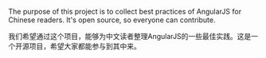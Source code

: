 The purpose of this project is to collect best practices of AngularJS for Chinese readers. It's open source, so everyone can contribute.

我们希望通过这个项目，能够为中文读者整理AngularJS的一些最佳实践。这是一个开源项目，希望大家都能参与到其中来。
